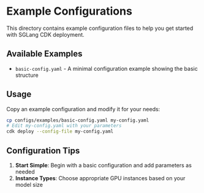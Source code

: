 # Example Configurations

This directory contains example configuration files to help you get started with SGLang CDK deployment.

## Available Examples

- `basic-config.yaml` - A minimal configuration example showing the basic structure

## Usage

Copy an example configuration and modify it for your needs:

```bash
cp configs/examples/basic-config.yaml my-config.yaml
# Edit my-config.yaml with your parameters
cdk deploy --config-file my-config.yaml
```

## Configuration Tips

1. **Start Simple**: Begin with a basic configuration and add parameters as needed
2. **Instance Types**: Choose appropriate GPU instances based on your model size